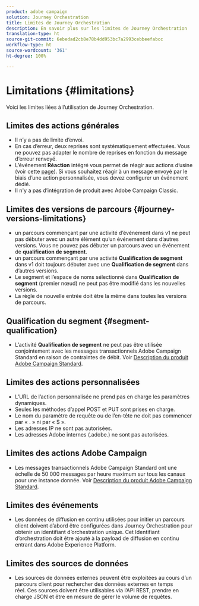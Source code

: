 ```yaml
---
product: adobe campaign
solution: Journey Orchestration
title: Limites de Journey Orchestration
description: En savoir plus sur les limites de Journey Orchestration
translation-type: ht
source-git-commit: 6ebedad2cb8e78b4dd953bc7a2993cebbeefabcc
workflow-type: ht
source-wordcount: '361'
ht-degree: 100%

---
```



# Limitations {#limitations}

Voici les limites liées à l’utilisation de Journey Orchestration.

## Limites des actions générales

* Il n’y a pas de limite d’envoi. 
* En cas d’erreur, deux reprises sont systématiquement effectuées. Vous ne pouvez pas adapter le nombre de reprises en fonction du message d’erreur renvoyé. 
* L’événement **Réaction** intégré vous permet de réagir aux actions d’usine (voir cette [page](../building-journeys/reaction-events.md)). Si vous souhaitez réagir à un message envoyé par le biais d’une action personnalisée, vous devez configurer un événement dédié. 
* Il n&#39;y a pas d’intégration de produit avec Adobe Campaign Classic.

## Limites des versions de parcours {#journey-versions-limitations}

* un parcours commençant par une activité d’événement dans v1 ne peut pas débuter avec un autre élément qu’un événement dans d’autres versions. Vous ne pouvez pas débuter un parcours avec un événement de **qualification de segment**.
* un parcours commençant par une activité **Qualification de segment** dans v1 doit toujours débuter avec une **Qualification de segment** dans d’autres versions.
* Le segment et l’espace de noms sélectionné dans **Qualification de segment** (premier nœud) ne peut pas être modifié dans les nouvelles versions.
* La règle de nouvelle entrée doit être la même dans toutes les versions de parcours.

## Qualification du segment {#segment-qualification}

* L’activité **Qualification de segment** ne peut pas être utilisée conjointement avec les messages transactionnels Adobe Campaign Standard en raison de contraintes de débit. Voir [Description du produit Adobe Campaign Standard](https://helpx.adobe.com/fr/legal/product-descriptions/campaign-standard.html). 
  

## Limites des actions personnalisées

* L’URL de l’action personnalisée ne prend pas en charge les paramètres dynamiques. 
* Seules les méthodes d’appel POST et PUT sont prises en charge. 
* Le nom du paramètre de requête ou de l’en-tête ne doit pas commencer par « . » ni par « $ ». 
* Les adresses IP ne sont pas autorisées. 
* Les adresses Adobe internes (.adobe.) ne sont pas autorisées.
 

## Limites des actions Adobe Campaign

* Les messages transactionnels Adobe Campaign Standard ont une échelle de 50 000 messages par heure maximum sur tous les canaux pour une instance donnée. Voir [Description du produit Adobe Campaign Standard](https://helpx.adobe.com/fr/legal/product-descriptions/campaign-standard.html). 
  

## Limites des événements

* Les données de diffusion en continu utilisées pour initier un parcours client doivent d’abord être configurées dans Journey Orchestration pour obtenir un identifiant d’orchestration unique. Cet Identifiant d’orchestration doit être ajouté à la payload de diffusion en continu entrant dans Adobe Experience Platform.
 

## Limites des sources de données

* Les sources de données externes peuvent être exploitées au cours d’un parcours client pour rechercher des données externes en temps réel. Ces sources doivent être utilisables via l’API REST, prendre en charge JSON et être en mesure de gérer le volume de requêtes.